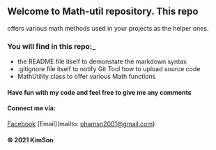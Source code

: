 ## Welcome to Math-util repository. This repo 
offers various math methods used in your projects as the helper ones.

### You will  find in this repo:_
* the README file itself to demonstate the markdown syntax
* .gitignore file itself to notify Git Tool how to upload source code
* MathUtility class to offer various Math functions


#### Have fun with my code and feel free to give me any comments

#### Connect me via:
[Facebook](https://www.facebook.com/profile.php?id=100006347771301)
[Email](mailto: phamsn2001@gmail.com)
#### © 2021 KimSon